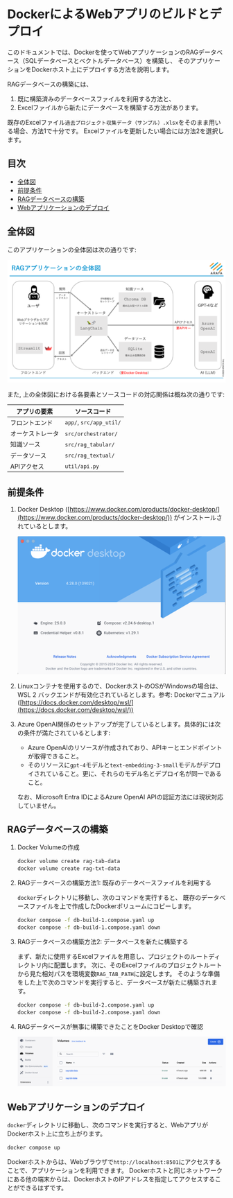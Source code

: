 # DockerによるWebアプリのビルドとデプロイ

このドキュメントでは、Dockerを使ってWebアプリケーションのRAGデータベース（SQLデータベースとベクトルデータベース）を構築し、
そのアプリケーションをDockerホスト上にデプロイする方法を説明します。

RAGデータベースの構築には、

1. 既に構築済みのデータベースファイルを利用する方法と、
2. Excelファイルから新たにデータベースを構築する方法があります。

既存のExcelファイル`過去プロジェクト収集データ（サンプル）.xlsx`をそのまま用いる場合、方法1で十分です。
Excelファイルを更新したい場合には方法2を選択します。

## 目次

- [全体図](#全体図)
- [前提条件](#前提条件)
- [RAGデータベースの構築](#ragデータベースの構築)
- [Webアプリケーションのデプロイ](#webアプリケーションのデプロイ)

## 全体図

このアプリケーションの全体図は次の通りです:

![アプリケーション全体図](./doc/pic/rag-application.png)

また, 上の全体図における各要素とソースコードの対応関係は概ね次の通りです:

| アプリの要素 | ソースコード |
| --- | --- |
| フロントエンド | `app/`, `src/app_util/` |
| オーケストレータ | `src/orchestrator/` |
| 知識ソース | `src/rag_tabular/` |
| データソース |`src/rag_textual/` |
| APIアクセス | `util/api.py` |

## 前提条件

1. Docker Desktop ([https://www.docker.com/products/docker-desktop/](https://www.docker.com/products/docker-desktop/)) がインストールされているとします。

    ![Docker Desktop](./doc/pic/docker-desktop.png)

1. Linuxコンテナを使用するので、DockerホストのOSがWindowsの場合は、WSL 2 バックエンドが有効化されているとします。参考: Dockerマニュアル ([https://docs.docker.com/desktop/wsl/](https://docs.docker.com/desktop/wsl/))

1. Azure OpenAI関係のセットアップが完了しているとします。具体的には次の条件が満たされているとします:

    - Azure OpenAIのリソースが作成されており、APIキーとエンドポイントが取得できること。
    - そのリソースに`gpt-4`モデルと`text-embedding-3-small`モデルがデプロイされていること。更に、それらのモデル名とデプロイ名が同一であること。

    なお、Microsoft Entra IDによるAzure OpenAI APIの認証方法には現状対応していません。

## RAGデータベースの構築

1. Docker Volumeの作成

    ```bash
    docker volume create rag-tab-data
    docker volume create rag-txt-data
    ```

2. RAGデータベースの構築方法1: 既存のデータベースファイルを利用する

    `docker`ディレクトリに移動し、次のコマンドを実行すると、
    既存のデータベースファイルを上で作成したDockerボリュームにコピーします。

    ```bash
    docker compose -f db-build-1.compose.yaml up
    docker compose -f db-build-1.compose.yaml down
    ```

3. RAGデータベースの構築方法2: データベースを新たに構築する

    まず、新たに使用するExcelファイルを用意し、プロジェクトのルートディレクトリ内に配置します。
    次に、そのExcelファイルのプロジェクトルートから見た相対パスを環境変数`RAG_TAB_PATH`に設定します。
    そのような準備をした上で次のコマンドを実行すると、データベースが新たに構築されます。

    ```bash
    docker compose -f db-build-2.compose.yaml up
    docker compose -f db-build-2.compose.yaml down
    ```

4. RAGデータベースが無事に構築できたことをDocker Desktopで確認

    ![Docker Volume](./doc/pic/docker-volume.png)

## Webアプリケーションのデプロイ

`docker`ディレクトリに移動し、次のコマンドを実行すると、WebアプリがDockerホスト上に立ち上がります。

```bash
docker compose up
```

Dockerホストからは、Webブラウザで`http://localhost:8501`にアクセスすることで、アプリケーションを利用できます。
Dockerホストと同じネットワークにある他の端末からは、DockerホストのIPアドレスを指定してアクセスすることができるはずです。
